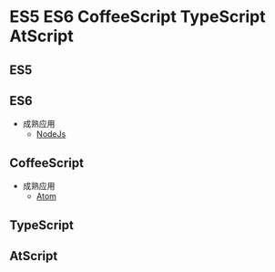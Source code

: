 # ES5 ES6 CoffeeScript TypeScript AtScript
## ES5
## ES6
- 成熟应用
  - [NodeJs](http://nodejs.com)
## CoffeeScript
- 成熟应用
  - [Atom](https://github.com/atom/atom)
## TypeScript
## AtScript
